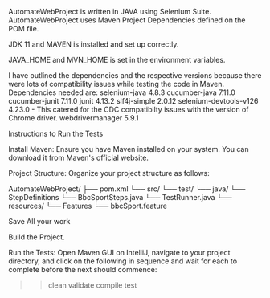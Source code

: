 AutomateWebProject is written in JAVA using Selenium Suite. AutomateWebProject uses Maven Project Dependencies defined on the POM file.

JDK 11 and MAVEN is installed and set up correctly.

JAVA_HOME and MVN_HOME is set in the environment variables.

I have outlined the dependencies and the respective versions because there were lots of compatibility issues while testing the code in Maven.
Dependencies needed are:
      selenium-java 4.8.3
      cucumber-java 7.11.0
      cucumber-junit 7.11.0
      junit 4.13.2
      slf4j-simple 2.0.12
      selenium-devtools-v126 4.23.0 - This catered for the CDC compatibilty issues with the version of Chrome driver.
      webdrivermanager 5.9.1

Instructions to Run the Tests

Install Maven:
Ensure you have Maven installed on your system. You can download it from Maven's official website.

Project Structure:
Organize your project structure as follows:

AutomateWebProject/
├── pom.xml
└── src/
    └── test/
        └── java/
            └── StepDefinitions
                 └── BbcSportSteps.java
               └── TestRunner.java
        └── resources/
            └── Features
                 └── bbcSport.feature
			
Save All your work

Build the Project.

Run the Tests:
Open Maven GUI on IntelliJ, navigate to your project directory, and click on the following in sequence and wait for each to complete before the next should commence:
>> clean
>> validate
>> compile
>> test


